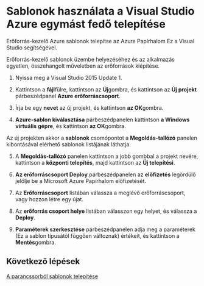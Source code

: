 <properties
    pageTitle="A Visual Studio Azure egymást fedő sablonok telepítése |} Microsoft Azure"
    description="További információ a Visual Studio Azure egymást fedő sablonok telepítése."
    services="azure-stack"
    documentationCenter=""
    authors="HeathL17"
    manager="byronr"
    editor=""/>

<tags
    ms.service="azure-stack"
    ms.workload="na"
    ms.tgt_pltfrm="na"
    ms.devlang="na"
    ms.topic="article"
    ms.date="09/26/2016"
    ms.author="helaw"/>

# <a name="deploy-templates-in-azure-stack-using-visual-studio"></a>Sablonok használata a Visual Studio Azure egymást fedő telepítése

Erőforrás-kezelő Azure sablonok telepítse az Azure Papírhalom Ez a Visual Studio segítségével.

Erőforrás-kezelő sablonok üzembe helyezéséhez és az alkalmazás egyetlen, összehangolt műveletben az erőforrások kiépítése.

1.  Nyissa meg a Visual Studio 2015 Update 1.

2.  Kattintson a **fájl**fülre, kattintson az **Új**gombra, és kattintson az **Új projekt** párbeszédpanel **Azure erőforráscsoport**.

3.  Írja be egy **nevet** az új projekt, és kattintson **az OK**gombra.

4.  **Azure-sablon kiválasztása** párbeszédpanelen kattintson **a Windows virtuális gépre**, és kattintson **az OK**gombra.

  Az új projekten akkor a **sablonok** csomópontot a **Megoldás-tallózó** panelen kibontásával elérhető sablonok listájának láthatja.

5.  A **Megoldás-tallózó** panelen kattintson a jobb gombbal a projekt nevére, kattintson a **központi telepítés**, majd kattintson az **Új telepítési**.

6.  **Az erőforráscsoport Deploy** párbeszédpanelen az **előfizetés** legördülő jelölje be a Microsoft Azure Papírhalom előfizetését.

7.  Az **Erőforráscsoport** listában válassza a meglévő erőforráscsoport, vagy hozzon létre egy újat.

8.  Az **erőforrás csoport helye** listában válasszon egy helyet, és válassza a **Deploy**.

9.  **Paraméterek szerkesztése** párbeszédpanelen adja meg a paraméterek (Ez a sablon típusától függően változnak) értékeit, és kattintson a **Mentés**gombra.

## <a name="next-steps"></a>Következő lépések

[A parancssorból sablonok telepítése](azure-stack-deploy-template-command-line.md)
